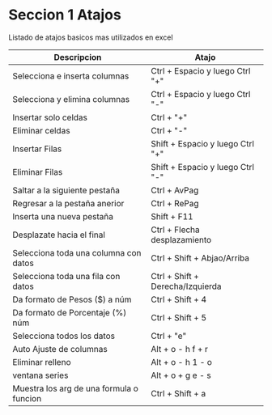 # Seccion 1 Atajos

Listado de atajos basicos mas utilizados en excel

Descripcion|Atajo|
-----------|-----|
Selecciona e inserta columnas| Ctrl + Espacio y luego Ctrl "+"|
Selecciona y elimina columnas| Ctrl + Espacio y luego Ctrl "-"|
Insertar solo celdas|Ctrl + "+"|
Eliminar celdas|Ctrl + "-"|
Insertar Filas| Shift + Espacio y luego Ctrl "+"|
Eliminar Filas| Shift + Espacio y luego Ctrl "-"|
Saltar a la siguiente pestaña|Ctrl + AvPag|
Regresar a la pestaña anerior|Ctrl + RePag|
Inserta una nueva pestaña| Shift + F11|
Desplazate hacia el final| Ctrl + Flecha desplazamiento|
Selecciona toda una columna con datos|Ctrl + Shift + Abjao/Arriba|
Selecciona toda una fila con datos|Ctrl + Shift +  Derecha/Izquierda|
Da formato de Pesos ($) a núm|Ctrl + Shift + 4|
Da formato de Porcentaje (%) núm| Ctrl + Shift + 5|
Selecciona todos los datos | Ctrl + "e"|
Auto Ajuste de columnas| Alt + o - h f + r|
Eliminar relleno| Alt + o - h 1 - o|
ventana series| Alt + o + g e - s|
Muestra los arg de una formula o funcion| Ctrl + Shift + a|
